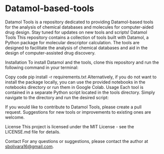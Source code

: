 # Datamol-based-tools
Datamol Tools is a repository dedicated to providing Datamol-based tools for the analysis of chemical databases and molecules for computer-aided drug design. Stay tuned for updates on new tools and scripts!
Datamol Tools
This repository contains a collection of tools built with Datamol, a Python package for molecular descriptor calculation. The tools are designed to facilitate the analysis of chemical databases and aid in the design of computer-assisted drug discovery.

Installation
To install Datamol and the tools, clone this repository and run the following command in your terminal:


Copy code
pip install -r requirements.txt
Alternatively, if you do not want to install the package locally, you can use the provided notebooks in the notebooks directory or run them in Google Colab.
Usage
Each tool is contained in a separate Python script located in the tools directory. Simply navigate to the directory and run the desired script:

If you would like to contribute to Datamol Tools, please create a pull request. Suggestions for new tools or improvements to existing ones are welcome.

License
This project is licensed under the MIT License - see the LICENSE.md file for details.

Contact
For any questions or suggestions, please contact the author at sbolivara16@gmail.com.
